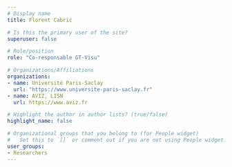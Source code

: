 ```yaml
---
# Display name
title: Florent Cabric

# Is this the primary user of the site?
superuser: false

# Role/position
role: "Co-responsable GT-Visu"

# Organizations/Affiliations
organizations:
- name: Université Paris-Saclay
  url: "https://www.universite-paris-saclay.fr"
- name: AVIZ, LISN
  url: https://www.aviz.fr

# Highlight the author in author lists? (true/false)
highlight_name: false

# Organizational groups that you belong to (for People widget)
#   Set this to `[]` or comment out if you are not using People widget.
user_groups:
- Researchers
---
```

